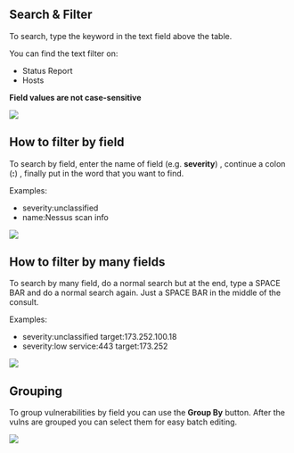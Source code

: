 ## Search & Filter

To search, type the keyword in the text field above the table.

You can find the text filter on:

* Status Report
* Hosts

**Field values are not case-sensitive**

![](https://raw.github.com/wiki/infobyte/faraday/images/status_report/search.png)

## How to filter by field

To search by field, enter the name of field  (e.g. **severity**) , continue a colon  (**:**) , finally put in the word that you want to find.

Examples: 

* severity:unclassified
* name:Nessus scan info

![](https://raw.github.com/wiki/infobyte/faraday/images/status_report/filter_by_field.png)

## How to filter by many fields

To search by many field, do a normal search but at the end, type a SPACE BAR and do a normal search again.
Just a SPACE BAR in the middle of the consult.

Examples:

* severity:unclassified target:173.252.100.18
* severity:low service:443 target:173.252

![](https://raw.github.com/wiki/infobyte/faraday/images/status_report/search_by_many_fields.png)

## Grouping

To group vulnerabilities by field you can use the **Group By** button. After the vulns are grouped you can select them for easy batch editing.

![](https://raw.githubusercontent.com/wiki/infobyte/faraday/images/status_report/vulns_group_by.png)

<a name="manage"></a>

